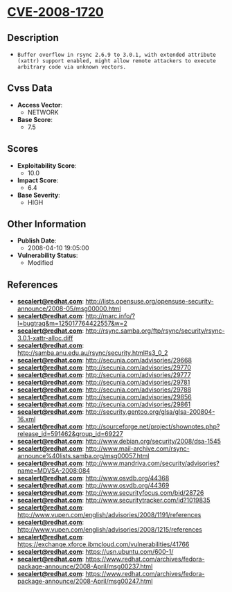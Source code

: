 
# [CVE-2008-1720](https://cve.mitre.org/cgi-bin/cvename.cgi?name=CVE-2008-1720)

## Description

- `Buffer overflow in rsync 2.6.9 to 3.0.1, with extended attribute (xattr) support enabled, might allow remote attackers to execute arbitrary code via unknown vectors.`

## Cvss Data

- **Access Vector**:
  - NETWORK
- **Base Score**:
  - 7.5

## Scores

- **Exploitability Score**:
  - 10.0
- **Impact Score**:
  - 6.4
- **Base Severity**:
  - HIGH

## Other Information

- **Publish Date**:
  - 2008-04-10 19:05:00
- **Vulnerability Status**:
  - Modified

## References

- **secalert@redhat.com**: http://lists.opensuse.org/opensuse-security-announce/2008-05/msg00000.html
- **secalert@redhat.com**: http://marc.info/?l=bugtraq&m=125017764422557&w=2
- **secalert@redhat.com**: http://rsync.samba.org/ftp/rsync/security/rsync-3.0.1-xattr-alloc.diff
- **secalert@redhat.com**: http://samba.anu.edu.au/rsync/security.html#s3_0_2
- **secalert@redhat.com**: http://secunia.com/advisories/29668
- **secalert@redhat.com**: http://secunia.com/advisories/29770
- **secalert@redhat.com**: http://secunia.com/advisories/29777
- **secalert@redhat.com**: http://secunia.com/advisories/29781
- **secalert@redhat.com**: http://secunia.com/advisories/29788
- **secalert@redhat.com**: http://secunia.com/advisories/29856
- **secalert@redhat.com**: http://secunia.com/advisories/29861
- **secalert@redhat.com**: http://security.gentoo.org/glsa/glsa-200804-16.xml
- **secalert@redhat.com**: http://sourceforge.net/project/shownotes.php?release_id=591462&group_id=69227
- **secalert@redhat.com**: http://www.debian.org/security/2008/dsa-1545
- **secalert@redhat.com**: http://www.mail-archive.com/rsync-announce%40lists.samba.org/msg00057.html
- **secalert@redhat.com**: http://www.mandriva.com/security/advisories?name=MDVSA-2008:084
- **secalert@redhat.com**: http://www.osvdb.org/44368
- **secalert@redhat.com**: http://www.osvdb.org/44369
- **secalert@redhat.com**: http://www.securityfocus.com/bid/28726
- **secalert@redhat.com**: http://www.securitytracker.com/id?1019835
- **secalert@redhat.com**: http://www.vupen.com/english/advisories/2008/1191/references
- **secalert@redhat.com**: http://www.vupen.com/english/advisories/2008/1215/references
- **secalert@redhat.com**: https://exchange.xforce.ibmcloud.com/vulnerabilities/41766
- **secalert@redhat.com**: https://usn.ubuntu.com/600-1/
- **secalert@redhat.com**: https://www.redhat.com/archives/fedora-package-announce/2008-April/msg00237.html
- **secalert@redhat.com**: https://www.redhat.com/archives/fedora-package-announce/2008-April/msg00247.html
